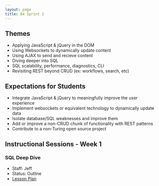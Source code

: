 ```yaml
---
layout: page
title: B4 Sprint 2
---
```


## Themes

* Applying JavaScript & jQuery in the DOM
* Using Websockets to dynamically update content
* Using AJAX to send and recieve content
* Diving deeper into SQL
* SQL scalability, performance, diagnostics, CLI
* Revisiting REST beyond CRUD (ex: workflows, search, etc)

## Expectations for Students

* Integrate JavaScript & jQuery to meaningfully improve the user experience
* Implement websockets or equivalent technology to dynamically update data
* Isolate database/SQL weaknesses and improve them
* Add or improve a non-CRUD chunk of functionality with REST patterns
* Contribute to a non-Turing open source project

## Instructional Sessions - Week 1

### SQL Deep Dive

* Staff: Jeff
* Status: Outline
* [Lesson Plan](lessons/sql_deep_dive)
